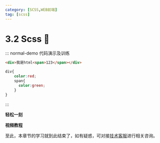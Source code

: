 ```yaml
---
category: [SCSS,WEB前端]
tag: [scss]
---
```

# 3.2 Scss :tada:


::: normal-demo 代码演示及训练
```html
<div>我是html<span>123</span></div>
```
```scss
div{
    color:red;
    span{
      color:green;
    }
}
```
:::


**轻松一刻**
<AudioPlayer
  src="http://dl.stream.qqmusic.qq.com/C400003dANGA3aX7c4.m4a?guid=4364984230&vkey=B1B59B82546D67E0C4DF69EBF99BD9B4291C24235FE31B0DF9C49CE9D21FF133282664A4C668A9270E322300588CB2FDB9FB8E717AEBE18D&uin=&fromtag=120032"
  title="恋爱画板"
  poster="https://img0.baidu.com/it/u=2811220644,2164135624&fm=253&fmt=auto&app=120&f=JPEG?w=500&h=500"
/>

**视频教程**
<VideoPlayer
  src="https://cdn.cnbj1.fds.api.mi-img.com/mi-mall/97ac2dcc1367e03ac580204d6ca9a724.mp4"/>

至此，本章节的学习就到此结束了，如有疑惑，可对接[技术客服](https://work.weixin.qq.com/kfid/kfc8c0fd9b49c1f38b8)进行相关咨询。